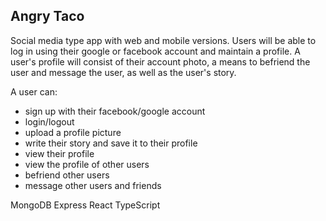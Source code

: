 ## Angry Taco

Social media type app with web and mobile versions. Users will be able to log in using their google or facebook account and maintain a profile. A user's profile will consist of their account photo, a means to befriend the user and message the user, as well as the user's story. 

A user can:
- sign up with their facebook/google account
- login/logout
- upload a profile picture
- write their story and save it to their profile
- view their profile
- view the profile of other users
- befriend other users
- message other users and friends



MongoDB
Express
React
TypeScript